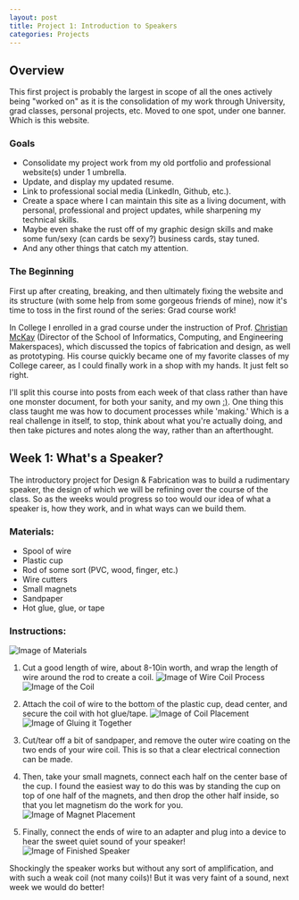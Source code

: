 ```yaml
---
layout: post
title: Project 1: Introduction to Speakers
categories: Projects
---
```


## Overview
This first project is probably the largest in scope of all the ones actively being "worked on" as it is the consolidation of my work through University, grad classes, personal projects, etc. Moved to one spot, under one banner. Which is this website.

### Goals
  - Consolidate my project work from my old portfolio and professional website(s) under 1 umbrella.
  - Update, and display my updated resume.
  - Link to professional social media (LinkedIn, Github, etc.).
  - Create a space where I can maintain this site as a living document, with personal, professional and project updates, while sharpening my technical skills.
  - Maybe even shake the rust off of my graphic design skills and make some fun/sexy (can cards be sexy?) business cards, stay tuned.
  - And any other things that catch my attention.

### The Beginning
First up after creating, breaking, and then ultimately fixing the website and its structure (with some help from some gorgeous friends of mine), now it's time to toss in the first round of the series: Grad course work!

In College I enrolled in a grad course under the instruction of Prof. [Christian McKay](https://informatics.indiana.edu/contact/profile/?Christian_Mckay) (Director of the School of Informatics, Computing, and Engineering Makerspaces), which discussed the topics of fabrication and design, as well as prototyping. His course quickly became one of my favorite classes of my College career, as I could finally work in a shop with my hands. It just felt so right.

I'll split this course into posts from each week of that class rather than have one monster document, for both your sanity, and my own [:)](https://youtu.be/79DijItQXMM). One thing this class taught me was how to document processes while 'making.' Which is a real challenge in itself, to stop, think about what you're actually doing, and then take pictures and notes along the way, rather than an afterthought.

## Week 1: What's a Speaker?
The introductory project for Design & Fabrication was to build a rudimentary speaker, the design of which we will be refining over the course of the class. So as the weeks would progress so too would our idea of what a speaker is, how they work, and in what ways can we build them.

### Materials:
  - Spool of wire
  - Plastic cup
  - Rod of some sort (PVC, wood, finger, etc.)
  - Wire cutters
  - Small magnets
  - Sandpaper
  - Hot glue, glue, or tape

### Instructions:
![Image of Materials](images/project1_week1/materials.jpg)
1. Cut a good length of wire, about 8-10in worth, and wrap the length of wire around the rod to create a coil.
![Image of Wire Coil Process](images/project1_week1/wirecoilprocess.jpg)
![Image of the Coil](images/project1_week1/wirecoil.jpg)
2. Attach the coil of wire to the bottom of the plastic cup, dead center, and secure the coil with hot glue/tape.
![Image of Coil Placement](images/project1_week1/coilplacement.jpg)
![Image of Gluing it Together](images/project1_week1/adheasive.jpg)
3. Cut/tear off a bit of sandpaper, and remove the outer wire coating on the two ends of your wire coil. This is so that a clear electrical connection can be made.

4. Then, take your small magnets, connect each half on the center base of the cup. I found the easiest way to do this was by standing the cup on top of one half of the magnets, and then drop the other half inside, so that you let magnetism do the work for you.
![Image of Magnet Placement](images/project1_week1/magnetplacement.jpg)
5. Finally, connect the ends of wire to an adapter and plug into a device to hear the sweet quiet sound of your speaker!
![Image of Finished Speaker](images/project1_week1/fin.jpg)

Shockingly the speaker works but without any sort of amplification, and with such a weak coil (not many coils)! But it was very faint of a sound, next week we would do better!

